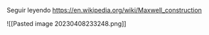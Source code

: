 Seguir leyendo 
https://en.wikipedia.org/wiki/Maxwell_construction

![[Pasted image 20230408233248.png]]

